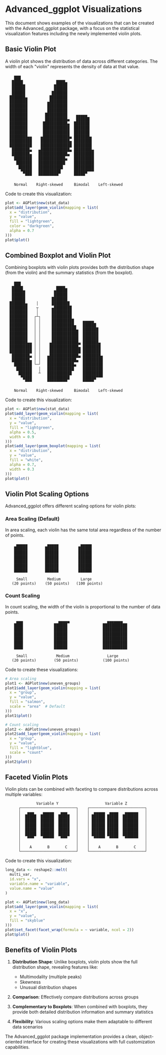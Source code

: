 # Advanced_ggplot Visualizations

This document shows examples of the visualizations that can be created with the Advanced_ggplot package, with a focus on the statistical visualization features including the newly implemented violin plots.

## Basic Violin Plot

A violin plot shows the distribution of data across different categories. The width of each "violin" represents the density of data at that value.

```
    ▄▄▄      
   ▄███▄               ▄▄▄▄        
   █████▄             ▄█████       
   ██████             ██████       
   ██████            ███████       
  ███████▄          ████████       
  ████████         ▄████████       
  ████████         █████████       
  ████████         █████████       
  ████████        ██████████    ▄▄▄▄▄
  ████████        ██████████▄   ██████
  ████████       ███████████▄  ███████
  ████████       ████████████  ███████
  ████████       ████████████  ███████
  ████████▄▄    ▄████████████▄ ███████▄
  ██████████    █████████████▄ ████████
  ██████████    ██████████████ ████████
   ████████▄   ▄█████████████▄ ████████▄
   ████████▄   █████████████▄  █████████
    ████████   ████████████▄   █████████
     ███████   ████████████    █████████
      ██████   ███████████     █████████
       ▀████   ██████████      ██████▀▀▀
         ▀▀▀   ▀▀▀▀▀▀▀▀▀       ▀▀▀▀▀    
         
    Normal    Right-skewed     Bimodal    Left-skewed
```

Code to create this visualization:

```r
plot <- AGPlot$new(stat_data)
plot$add_layer(geom_violin(mapping = list(
  x = "distribution", 
  y = "value",
  fill = "lightgreen",
  color = "darkgreen",
  alpha = 0.7
)))
plot$plot()
```

## Combined Boxplot and Violin Plot

Combining boxplots with violin plots provides both the distribution shape (from the violin) and the summary statistics (from the boxplot).

```
    ▄▄▄      
   ▄███▄               ▄▄▄▄        
   █████▄             ▄█████       
   ██████             ██████       
   ██████            ███████       
  ███████▄    │      ████████       
  ████████    ┬      ▄████████       
  ████████    │      █████████       
  ████████   ┌┴┐     █████████       
  ████████   │ │     ██████████    ▄▄▄▄▄
  ████████   │ │     ██████████▄   ██████
  ████████   │ │     ███████████▄  ███████
  ████████   │ │     ████████████  ███████
  ████████   │ │     ████████████  ███████
  ████████▄▄ │ │    ▄████████████▄ ███████▄
  ██████████ │ │    █████████████▄ ████████
  ██████████ │ │    ██████████████ ████████
   ████████▄ │ │   ▄█████████████▄ ████████▄
   ████████▄ │ │   █████████████▄  █████████
    ████████ └─┘   ████████████▄   █████████
     ███████   │   ████████████    █████████
      ██████   ┴   ███████████     █████████
       ▀████       ██████████      ██████▀▀▀
         ▀▀▀       ▀▀▀▀▀▀▀▀▀       ▀▀▀▀▀    
         
    Normal    Right-skewed     Bimodal    Left-skewed
```

Code to create this visualization:

```r
plot <- AGPlot$new(stat_data)
plot$add_layer(geom_violin(mapping = list(
  x = "distribution", 
  y = "value",
  fill = "lightgreen",
  alpha = 0.5,
  width = 0.9
)))
plot$add_layer(geom_boxplot(mapping = list(
  x = "distribution", 
  y = "value",
  fill = "white",
  alpha = 0.7,
  width = 0.3
)))
plot$plot()
```

## Violin Plot Scaling Options

Advanced_ggplot offers different scaling options for violin plots:

### Area Scaling (Default)

In area scaling, each violin has the same total area regardless of the number of points.

```
     ▄▄▄▄▄         ▄▄▄▄▄          ▄▄▄▄▄
    ██████        ██████         ██████
    ██████        ██████         ██████
    ██████        ██████         ██████
    ██████        ██████         ██████
    ██████        ██████         ██████
    ██████        ██████         ██████
    
     Small         Medium         Large
   (20 points)    (50 points)   (100 points)
```

### Count Scaling

In count scaling, the width of the violin is proportional to the number of data points.

```
     ▄▄▄                ▄▄▄▄▄                 ▄▄▄▄▄▄▄
    ████              ██████                ███████████
    ████              ██████                ███████████
    ████              ██████                ███████████
    ████              ██████                ███████████
    ████              ██████                ███████████
    ████              ██████                ███████████
    
     Small             Medium                 Large
   (20 points)        (50 points)           (100 points)
```

Code to create these visualizations:

```r
# Area scaling
plot1 <- AGPlot$new(uneven_groups)
plot1$add_layer(geom_violin(mapping = list(
  x = "group", 
  y = "value",
  fill = "salmon",
  scale = "area"  # Default
)))
plot1$plot()

# Count scaling 
plot2 <- AGPlot$new(uneven_groups)
plot2$add_layer(geom_violin(mapping = list(
  x = "group", 
  y = "value",
  fill = "lightblue",
  scale = "count"
)))
plot2$plot()
```

## Faceted Violin Plots

Violin plots can be combined with faceting to compare distributions across multiple variables:

```
              Variable Y                     Variable Z
      ┌─────────────────────────┐    ┌─────────────────────────┐
      │   ▄▄▄    ▄▄▄▄▄   ▄▄▄    │    │  ▄▄▄▄▄  ▄▄▄▄   ▄▄▄▄▄▄   │
      │  █████  ██████  █████   │    │ ██████ █████  ███████   │
      │  █████  ██████  █████   │    │ ██████ █████  ███████   │
      │  █████  ██████  █████   │    │ ██████ █████  ███████   │
      │  █████  ██████  █████   │    │ ██████ █████  ███████   │
      │  █████  ██████  █████   │    │ ██████ █████  ███████   │
      │   ▀▀▀    ▀▀▀▀▀   ▀▀▀    │    │  ▀▀▀▀▀  ▀▀▀▀   ▀▀▀▀▀▀   │
      │                         │    │                         │
      │    A       B       C    │    │    A       B       C    │
      └─────────────────────────┘    └─────────────────────────┘
```

Code to create this visualization:

```r
long_data <- reshape2::melt(
  multi_var, 
  id.vars = "x", 
  variable.name = "variable", 
  value.name = "value"
)

plot <- AGPlot$new(long_data)
plot$add_layer(geom_violin(mapping = list(
  x = "x", 
  y = "value",
  fill = "skyblue"
)))
plot$set_facet(facet_wrap(formula = ~ variable, ncol = 2))
plot$plot()
```

## Benefits of Violin Plots

1. **Distribution Shape**: Unlike boxplots, violin plots show the full distribution shape, revealing features like:
   - Multimodality (multiple peaks)
   - Skewness
   - Unusual distribution shapes

2. **Comparison**: Effectively compare distributions across groups

3. **Complementary to Boxplots**: When combined with boxplots, they provide both detailed distribution information and summary statistics

4. **Flexibility**: Various scaling options make them adaptable to different data scenarios

The Advanced_ggplot package implementation provides a clean, object-oriented interface for creating these visualizations with full customization capabilities. 